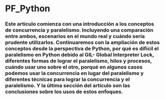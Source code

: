 # PF_Python
<h3>Este artículo comienza con una introducción a los conceptos de concurrencia y paralelismo. Incluyendo una comparación entre ambos, escenarios en el mundo real y cuándo sería prudente utilizarlos. Continuaremos con la ampliación de estos conceptos desde la perspectiva de Python, por qué es difícil el paralelismo en Python debido al GIL- Global Interpreter Lock, diferentes formas de lograr el paralelismo, hilos y procesos, cuándo usar uno sobre el otro, porqué en algunos casos podemos usar la concurrencia en lugar del paralelismo y diferentes técnicas para lograr la concurrencia y el paralelismo. Y la última sección del artículo son las conclusiones sobre los usos de estos enfoques. </h3>
